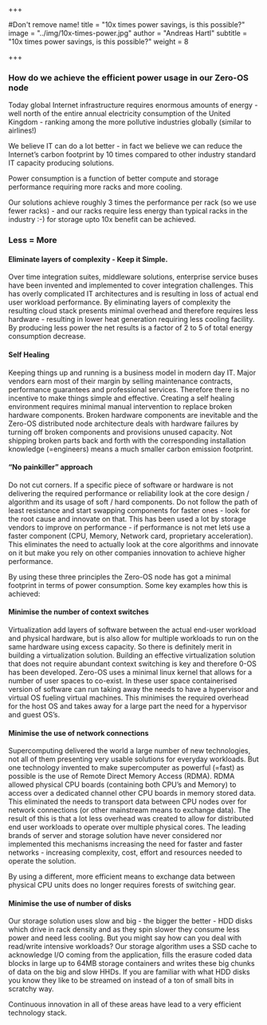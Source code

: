+++

#Don't remove name!
title = "10x times power savings, is this possible?"
image = "../img/10x-times-power.jpg"
author = "Andreas Hartl"
subtitle = "10x times power savings, is this possible?"
weight = 8

+++

### How do we achieve the efficient power usage in our Zero-OS node

Today global Internet infrastructure requires enormous amounts of energy - well north of the entire annual electricity consumption of the United Kingdom - ranking among the more pollutive industries globally (similar to airlines!)

We believe IT can do a lot better - in fact we believe we can reduce the Internet’s carbon footprint by 10 times compared to other industry standard IT capacity producing solutions.

Power consumption is a function of better compute and storage performance requiring more racks and more cooling.

Our solutions achieve roughly 3 times the performance per rack (so we use fewer racks) - and our racks require less energy than typical racks in the industry :-) for storage upto 10x benefit can be achieved.


### Less = More


#### Eliminate layers of complexity - Keep it Simple.

Over time integration suites, middleware solutions, enterprise service buses have been invented and implemented to cover integration challenges. This has overly complicated IT architectures and is resulting in loss of actual end user workload performance. By eliminating layers of complexity the resulting cloud stack presents minimal overhead and therefore requires less hardware - resulting in lower heat generation requiring less cooling facility. By producing less power the net results is a factor of 2 to 5 of total energy consumption decrease.

#### Self Healing

Keeping things up and running is a business model in modern day IT.  Major vendors earn most of their margin by selling maintenance contracts, performance guarantees and professional services. Therefore there is no incentive to make things simple and effective. Creating a self healing environment requires minimal manual intervention to replace broken hardware components. Broken hardware components are inevitable and the Zero-OS distributed node architecture deals with hardware failures by turning off broken components and provisions unused capacity. Not shipping broken parts back and forth with the corresponding installation knowledge (=engineers) means a much smaller carbon emission footprint.

#### “No painkiller” approach

Do not cut corners. If a specific piece of software or hardware is not delivering the required  performance or reliability look at the core design / algorithm and its usage of soft / hard components. Do not follow the path of least resistance and start swapping components for faster ones - look for the root cause and innovate on that. This has been used a lot by storage vendors to improve on performance - if performance is not met letś use a faster component (CPU, Memory, Network card, proprietary acceleration). This eliminates the need to actually look at the core algorithms and innovate on it but make you rely on other companies innovation to achieve higher performance.

By using these three principles the  Zero-OS node has got a minimal footprint in terms of power consumption. Some key examples how this is achieved:

#### Minimise the number of context switches

Virtualization add layers of software between the actual end-user workload and physical hardware, but is also allow for multiple workloads to run on the same hardware using excess capacity.  So there is definitely merit in building a virtualization solution. Building an effective virtualization solution that does not require abundant context switching is key and therefore 0-OS has been developed.  Zero-OS uses a minimal linux kernel that allows for a number of user spaces to co-exist. In these user space containerised version of software can run taking away the needs to have a hypervisor and virtual OS fueling virtual machines. This minimises the required overhead for the host OS and takes away for a large part the need for a hypervisor and guest OS’s.

#### Minimise the use of network connections

Supercomputing delivered the world a large number of new technologies, not all of them presenting very usable solutions for everyday workloads. But one technology invented to make supercomputer as powerful (=fast) as possible is the use of Remote Direct Memory Access (RDMA).  RDMA allowed physical CPU boards (containing both CPU’s and Memory) to access over a dedicated channel other CPU boards in memory stored data. This eliminated the needs to transport data between CPU nodes over for network connections (or other mainstream means to exchange data).  The result of this is that a lot less overhead was created to allow for distributed end user workloads to operate over multiple physical cores. The leading brands of server and storage solution have never considered nor implemented this mechanisms increasing the need for faster and faster networks - increasing complexity, cost, effort and resources needed to operate the solution.

By using a different, more efficient means to exchange data between physical CPU units does no longer requires forests of switching gear.

#### Minimise the use of number of disks

Our storage solution uses slow and big - the bigger the better - HDD disks which drive in rack density and as they spin slower they consume less power and need less cooling. But you might say how can you deal with read/write intensive workloads? Our storage algorithm uses a SSD cache to acknowledge I/O coming from the application, fills the erasure coded data blocks in large up to 64MB storage containers and writes these big chunks of data on the big and slow HHDs. If you are familiar with what HDD disks you know they like to be streamed on instead of a ton of small bits in scratchy way.

Continuous innovation in all of these areas have lead to a very efficient technology stack.

